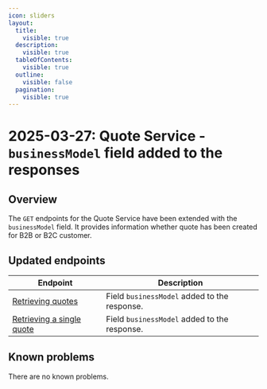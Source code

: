 ```yaml
---
icon: sliders
layout:
  title:
    visible: true
  description:
    visible: true
  tableOfContents:
    visible: true
  outline:
    visible: false
  pagination:
    visible: true
---
```

# 2025-03-27: Quote Service - `businessModel` field added to the responses

## Overview

The `GET` endpoints for the Quote Service have been extended with the `businessModel` field. It provides information whether quote has been created for B2B or B2C customer.

## Updated endpoints

| Endpoint                                                                        | Description                                  |
|---------------------------------------------------------------------------------|----------------------------------------------|
| [Retrieving quotes](https://developer.emporix.io/api-references/api-guides//quotes/quote/api-reference/quote-management#get-quote-tenant-quotes)            | Field `businessModel` added to the response. |
| [Retrieving a single quote](https://developer.emporix.io/api-references/api-guides//quotes/quote/api-reference/quote-management#get-quote-tenant-quotes-quoteid) | Field `businessModel` added to the response. |

## Known problems

There are no known problems.